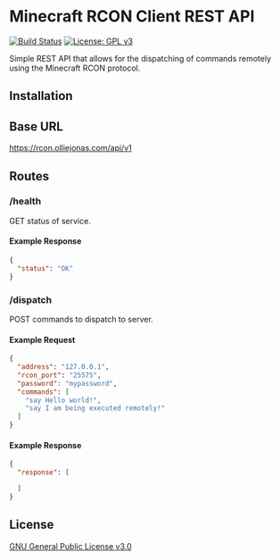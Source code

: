 # Minecraft RCON Client REST API

[![Build Status](https://ci.olliejonas.com/job/mc-rest-rcon/job/master/badge/icon)](https://ci.olliejonas.com/job/mc-rest-rcon/job/master/)
[![License: GPL v3](https://img.shields.io/badge/License-GPLv3-blue.svg)](https://www.gnu.org/licenses/gpl-3.0)

Simple REST API that allows for the dispatching of commands remotely using the Minecraft RCON protocol. 


## Installation
## Base URL

https://rcon.olliejonas.com/api/v1

## Routes

### /health

GET status of service.

#### Example Response

```json
{
  "status": "OK"
}
```

### /dispatch

POST commands to dispatch to server.

#### Example Request

```json
{
  "address": "127.0.0.1",
  "rcon_port": "25575",
  "password": "mypassword",
  "commands": [
    "say Hello world!",
    "say I am being executed remotely!"
  ]
}
```

#### Example Response
```json
{
  "response": [

  ]
}
```

## License

[GNU General Public License v3.0](https://github.com/OllieJonas/mc-rcon-rest/blob/master/LICENSE)


